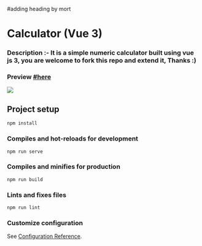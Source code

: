 #adding heading by mort
# Calculator (Vue 3)

### Description :- It is a simple numeric calculator built using vue js 3, you are welcome to fork this repo and extend it, Thanks :)

### Preview <a href="https://ak.iocoder.in" target="_blank">#here</a>

<img src="http://ak.iocoder.in/preview.png">

## Project setup
```
npm install
```

### Compiles and hot-reloads for development
```
npm run serve
```

### Compiles and minifies for production
```
npm run build
```

### Lints and fixes files
```
npm run lint
```

### Customize configuration
See [Configuration Reference](https://cli.vuejs.org/config/).
